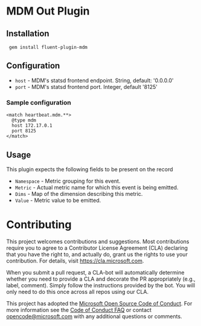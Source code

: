 MDM Out Plugin
======

## Installation

     gem install fluent-plugin-mdm

## Configuration
* `host` - MDM's statsd frontend endpoint. String, default: '0.0.0.0'
* `port` - MDM's statsd frontend port. Integer, default '8125'

### Sample configuration
```
<match heartbeat.mdm.**>
  @type mdm
  host 172.17.0.1
  port 8125
</match>
```

## Usage
This plugin expects the following fields to be present on the record
* `Namespace` - Metric grouping for this event.
* `Metric` - Actual metric name for which this event is being emitted.
* `Dims` - Map of the dimension describing this metric.
* `Value` - Metric value to be emitted.

# Contributing

This project welcomes contributions and suggestions.  Most contributions require you to agree to a
Contributor License Agreement (CLA) declaring that you have the right to, and actually do, grant us
the rights to use your contribution. For details, visit https://cla.microsoft.com.

When you submit a pull request, a CLA-bot will automatically determine whether you need to provide
a CLA and decorate the PR appropriately (e.g., label, comment). Simply follow the instructions
provided by the bot. You will only need to do this once across all repos using our CLA.

This project has adopted the [Microsoft Open Source Code of Conduct](https://opensource.microsoft.com/codeofconduct/).
For more information see the [Code of Conduct FAQ](https://opensource.microsoft.com/codeofconduct/faq/) or
contact [opencode@microsoft.com](mailto:opencode@microsoft.com) with any additional questions or comments.
